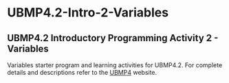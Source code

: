 # UBMP4.2-Intro-2-Variables

## UBMP4.2 Introductory Programming Activity 2 - Variables

Variables starter program and learning activities for UBMP4.2. For complete details
and descriptions refer to the [UBMP4](https://mirobo.tech/ubmp4) website.